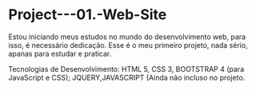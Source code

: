 # Project---01.-Web-Site
Estou iniciando meus estudos no mundo do desenvolvimento web, para isso, é necessário dedicação. Esse é o meu primeiro projeto, nada sério, apanas para estudar e praticar.

Tecnologias de Desenvolvimento: HTML 5, CSS 3, BOOTSTRAP 4 (para JavaScript e CSS);
JQUERY,JAVASCRIPT (Ainda não incluso no projeto.
